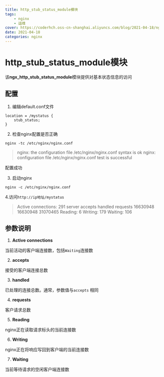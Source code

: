 ```yaml
---
title: http_stub_status_module模块
tags: 
    - nginx
    - 运维
cover: https://coderhch.oss-cn-shanghai.aliyuncs.com/blog/2021-04-18/nginx模块之http_stub_status_module/1.jpg?versionId=CAEQHhiBgIDFusCUxxciIDE3N2ZlNDA0NTk0YjRjZTJiNmUyYWU0NmNkOTk3MWY0
date: 2021-04-18
categories: nginx
---
```

#	http_stub_status_module模块

该**ngx_http_stub_status_module**模块提供对基本状态信息的访问

##	配置

1. 编辑default.conf文件

```shell
location = /mystatus {
    stub_status;
}
```

2. 检查nginx配置是否正确

```shell
nginx -tc /etc/nginx/nginx.conf  
```

> nginx: the configuration file /etc/nginx/nginx.conf syntax is ok
> nginx: configuration file /etc/nginx/nginx.conf test is successful

配置成功

3. 启动nginx

```shell
nginx -c /etc/nginx/nginx.conf
```

4.访问``http://ip地址/mystatus``

>
> Active connections: 291 
> server accepts handled requests
>  16630948 16630948 31070465 
> Reading: 6 Writing: 179 Waiting: 106 
> 

##	参数说明

1. **Active connections**

当前活动的客户端连接数，包括`Waiting`连接数

2. **accepts**

接受的客户端连接总数

3. **handled**

已处理的连接总数。通常，参数值与`accepts` 相同

4. **requests**

客户请求总数

5. **Reading**

nginx正在读取请求标头的当前连接数

6. **Writing**

nginx正在将响应写回到客户端的当前连接数

7. **Waiting**

当前等待请求的空闲客户端连接数